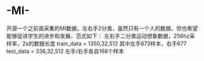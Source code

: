 # -MI-
开源一个之前我采集的MI数据，左右手2分类，虽然只有一个人的数据，但也希望能够促进学生的进步和发展，范式如下：
左右手二分类运动想象数据，256hz采样率，2s的数据长度
train_data = 1350,32,512 
其中左手673样本，右手677
test_data = 336,32,512
左手/右手各自168个样本
